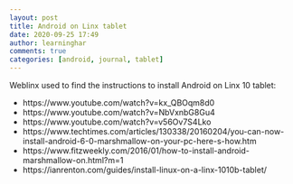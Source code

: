 ```yaml
---
layout: post
title: Android on Linx tablet
date: 2020-09-25 17:49
author: learninghar
comments: true
categories: [android, journal, tablet]
---
```

<!-- wp:paragraph -->
<p>Weblinx used to find the instructions to install Android on Linx 10 tablet:</p>
<!-- /wp:paragraph -->

<!-- wp:list -->
<ul><li>https://www.youtube.com/watch?v=kx_QBOqm8d0</li><li>https://www.youtube.com/watch?v=NbVxnbG8Gu4</li><li>https://www.youtube.com/watch?v=v56Ov7S4Lko</li><li>https://www.techtimes.com/articles/130338/20160204/you-can-now-install-android-6-0-marshmallow-on-your-pc-here-s-how.htm</li><li>https://www.fitzweekly.com/2016/01/how-to-install-android-marshmallow-on.html?m=1</li><li>https://ianrenton.com/guides/install-linux-on-a-linx-1010b-tablet/</li></ul>
<!-- /wp:list -->

<!-- wp:paragraph -->
<p></p>
<!-- /wp:paragraph -->
